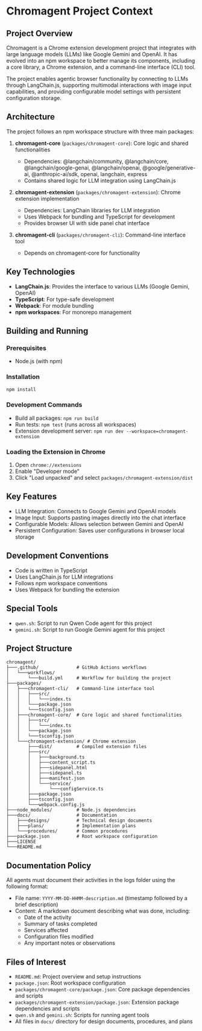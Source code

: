 # Chromagent Project Context

## Project Overview
Chromagent is a Chrome extension development project that integrates with large language models (LLMs) like Google Gemini and OpenAI. It has evolved into an npm workspace to better manage its components, including a core library, a Chrome extension, and a command-line interface (CLI) tool.

The project enables agentic browser functionality by connecting to LLMs through LangChain.js, supporting multimodal interactions with image input capabilities, and providing configurable model settings with persistent configuration storage.

## Architecture
The project follows an npm workspace structure with three main packages:

1. **chromagent-core** (`packages/chromagent-core`): Core logic and shared functionalities
   - Dependencies: @langchain/community, @langchain/core, @langchain/google-genai, @langchain/openai, @google/generative-ai, @anthropic-ai/sdk, openai, langchain, express
   - Contains shared logic for LLM integration using LangChain.js

2. **chromagent-extension** (`packages/chromagent-extension`): Chrome extension implementation
   - Dependencies: LangChain libraries for LLM integration
   - Uses Webpack for bundling and TypeScript for development
   - Provides browser UI with side panel chat interface

3. **chromagent-cli** (`packages/chromagent-cli`): Command-line interface tool
   - Depends on chromagent-core for functionality

## Key Technologies
- **LangChain.js**: Provides the interface to various LLMs (Google Gemini, OpenAI)
- **TypeScript**: For type-safe development
- **Webpack**: For module bundling
- **npm workspaces**: For monorepo management

## Building and Running

### Prerequisites
- Node.js (with npm)

### Installation
```bash
npm install
```

### Development Commands
- Build all packages: `npm run build`
- Run tests: `npm test` (runs across all workspaces)
- Extension development server: `npm run dev --workspace=chromagent-extension`

### Loading the Extension in Chrome
1. Open `chrome://extensions`
2. Enable "Developer mode"
3. Click "Load unpacked" and select `packages/chromagent-extension/dist`

## Key Features
- LLM Integration: Connects to Google Gemini and OpenAI models
- Image Input: Supports pasting images directly into the chat interface
- Configurable Models: Allows selection between Gemini and OpenAI
- Persistent Configuration: Saves user configurations in browser local storage

## Development Conventions
- Code is written in TypeScript
- Uses LangChain.js for LLM integrations
- Follows npm workspace conventions
- Uses Webpack for bundling the extension

## Special Tools
- `qwen.sh`: Script to run Qwen Code agent for this project
- `gemini.sh`: Script to run Google Gemini agent for this project

## Project Structure
```
chromagent/
├───.github/              # GitHub Actions workflows
│   └───workflows/
│       └───build.yml     # Workflow for building the project
├───packages/
│   ├───chromagent-cli/   # Command-line interface tool
│   │   ├───src/
│   │   │   └───index.ts
│   │   └───package.json
│   │   └───tsconfig.json
│   ├───chromagent-core/  # Core logic and shared functionalities
│   │   ├───src/
│   │   │   └───index.ts
│   │   └───package.json
│   │   └───tsconfig.json
│   └───chromagent-extension/ # Chrome extension
│       ├───dist/         # Compiled extension files
│       ├───src/
│       │   ├───background.ts
│       │   ├───content_script.ts
│       │   ├───sidepanel.html
│       │   ├───sidepanel.ts
│       │   ├───manifest.json
│       │   └───service/
│       │       └───configService.ts
│       ├───package.json
│       ├───tsconfig.json
│       └───webpack.config.js
├───node_modules/         # Node.js dependencies
├───docs/                 # Documentation
│   ├───designs/          # Technical design documents
│   ├───plans/            # Implementation plans
│   └───procedures/       # Common procedures
├───package.json          # Root workspace configuration
├───LICENSE
└───README.md
```

## Documentation Policy
All agents must document their activities in the logs folder using the following format:
- File name: `YYYY-MM-DD-HHMM-description.md` (timestamp followed by a brief description)
- Content: A markdown document describing what was done, including:
  - Date of the activity
  - Summary of tasks completed
  - Services affected
  - Configuration files modified
  - Any important notes or observations

## Files of Interest
- `README.md`: Project overview and setup instructions
- `package.json`: Root workspace configuration
- `packages/chromagent-core/package.json`: Core package dependencies and scripts
- `packages/chromagent-extension/package.json`: Extension package dependencies and scripts
- `qwen.sh` and `gemini.sh`: Scripts for running agent tools
- All files in `docs/` directory for design documents, procedures, and plans